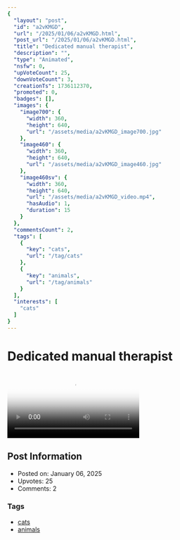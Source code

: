 ```yaml
---
{
  "layout": "post",
  "id": "a2vKMGD",
  "url": "/2025/01/06/a2vKMGD.html",
  "post_url": "/2025/01/06/a2vKMGD.html",
  "title": "Dedicated manual therapist",
  "description": "",
  "type": "Animated",
  "nsfw": 0,
  "upVoteCount": 25,
  "downVoteCount": 3,
  "creationTs": 1736112370,
  "promoted": 0,
  "badges": [],
  "images": {
    "image700": {
      "width": 360,
      "height": 640,
      "url": "/assets/media/a2vKMGD_image700.jpg"
    },
    "image460": {
      "width": 360,
      "height": 640,
      "url": "/assets/media/a2vKMGD_image460.jpg"
    },
    "image460sv": {
      "width": 360,
      "height": 640,
      "url": "/assets/media/a2vKMGD_video.mp4",
      "hasAudio": 1,
      "duration": 15
    }
  },
  "commentsCount": 2,
  "tags": [
    {
      "key": "cats",
      "url": "/tag/cats"
    },
    {
      "key": "animals",
      "url": "/tag/animals"
    }
  ],
  "interests": [
    "cats"
  ]
}
---
```


# Dedicated manual therapist

<video controls playsinline loop poster="/assets/media/a2vKMGD_image460.jpg">
  <source src="/assets/media/a2vKMGD_video.mp4" type="video/mp4">
  Your browser does not support the video tag.
</video>

## Post Information

- Posted on: January 06, 2025
- Upvotes: 25
- Comments: 2

### Tags

- [cats](/tag/cats)
- [animals](/tag/animals)
